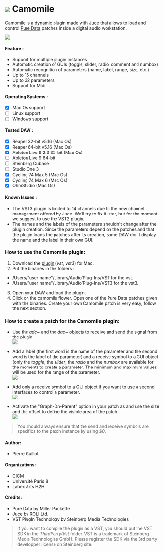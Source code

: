 # ![](https://cloud.githubusercontent.com/assets/1409918/13611206/9433a744-e561-11e5-8b30-7def4dd19cdd.png) Camomile

Camomile is a dynamic plugin made with [Juce](http://www.juce.com) that allows to load and control [Pure Data](http://msp.ucsd.edu/software.html) patches inside a digital audio workstation.

![](https://cloud.githubusercontent.com/assets/1409918/13610631/ebdacae8-e55e-11e5-903c-fb3ad342adb8.png)

#### Feature :
 - Support for multiple plugin instances
 - Automatic creation of GUIs (toggle, slider, radio, comment and numbox)
 - Automatic recognition of parameters (name, label, range, size, etc.)
 - Up to 16 channels
 - Up to 32 parameters
 - Support for Midi

#### Operating Systems :
 - [x] Mac Os support
 - [ ] Linux support
 - [ ] Windows support

#### Tested DAW :
 - [x] Reaper 32-bit v5.16 (Mac Os)
 - [x] Reaper 64-bit v5.16 (Mac Os)
 - [x] Ableton Live 9.2.3 32-bit (Mac Os)
 - [ ] Ableton Live 9 64-bit
 - [ ] Steinberg Cubase
 - [ ] Studio One 3
 - [x] Cycling'74 Max 5 (Mac Os)
 - [x] Cycling'74 Max 6 (Mac Os)
 - [x] OhmStudio (Mac Os)

#### Known Issues :
 - The VST3 plugin is limited to 14 channels due to the new channel management offered by Juce. We'll try to fix it later, but for the moment we suggest to use the VST2 plugin.
 - The names and the labels of the parameters shouldn't change after the plugin creation. Since the parameters depend on the patches and that the plugin loads the patches after its creation, some DAW don't display the name and the label in their own GUI.

### How to use the Camomile plugin:

1. Download the [plugin](https://github.com/pierreguillot/Camomile/releases/download/v0.0.3-beta/Camomile_v0.0.3.zip) (*vst*, *vst3*) for Mac.
2. Put the binaries in the folders :  
 * /Users/"user name"/Library/Audio/Plug-Ins/VST for the vst.
 * /Users/"user name"/Library/Audio/Plug-Ins/VST3 for the vst3.
3. Open your DAW and load the plugin.
4. Click on the camomile flower. Open one of the Pure Data patches given with the binaries. Create your own Camomile patch is very easy, follow the next section.

### How to create a patch for the Camomile plugin:

* Use the *adc~* and the *dac~* objects to receive and send the signal from the plugin.    
![](https://cloud.githubusercontent.com/assets/1409918/13610984/91081d12-e560-11e5-8abb-f924367ab6eb.png)    

* Add a label (the first word is the name of the parameter and the second word is the label of the parameter) and a receive symbol to a GUI object (only the *toggle*, the *slider*, the *radio* and the *numbox* are available for the moment) to create a parameter. The minimum and maximum values will be used for the range of the parameter.  
![](https://cloud.githubusercontent.com/assets/1409918/13611062/eb6348a4-e560-11e5-8c62-b41803183783.png)

* Add only a receive symbol to a GUI object if you want to use a second interfaces to control a parameter.  
![](https://cloud.githubusercontent.com/assets/1409918/13611063/eb74e08c-e560-11e5-8d34-4df8559bbb8d.png)

* Activate the  "Graph-On-Parent" option in your patch as and use the size and the offset to define the visible area of the patch.  
![](https://cloud.githubusercontent.com/assets/1409918/13611033/c48b69fa-e560-11e5-9ab8-3950adba08f0.png)

> You should always ensure that the send and receive symbols are specifics to the patch instance by using *$0*.

#### Author:
 - Pierre Guillot  

#### Organizations:
 - CICM
 - Université Paris 8
 - Labex Arts H2H  

#### Credits:
 - Pure Data by Miller Puckette
 - Juce by ROLI Ltd.
 - VST PlugIn Technology by Steinberg Media Technologies

> If you want to compile the plugin as a VST, you should put the VST SDK in the *ThirdParty/Vst* folder. VST is a trademark of Steinberg Media Technologies GmbH. Please register the SDK via the 3rd party developper license on Steinberg site.
